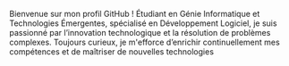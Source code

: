 Bienvenue sur mon profil GitHub ! Étudiant en Génie Informatique et Technologies Émergentes, spécialisé en Développement Logiciel, je suis passionné par l’innovation technologique et la résolution de problèmes complexes. Toujours curieux, je m'efforce d’enrichir continuellement mes compétences et de maîtriser de nouvelles technologies

